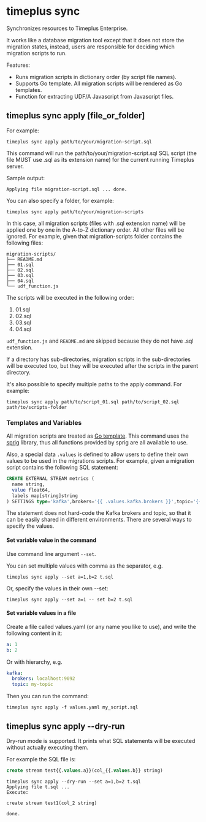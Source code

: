 # timeplus sync
Synchronizes resources to Timeplus Enterprise.

It works like a database migration tool except that it does not store the migration states, instead, users are responsible for deciding which migration scripts to run.

Features:

* Runs migration scripts in dictionary order (by script file names).
* Supports Go template. All migration scripts will be rendered as Go templates.
* Function for extracting UDF/A Javascript from Javascript files.

## timeplus sync apply [file_or_folder]
For example:
```
timeplus sync apply path/to/your/migration-script.sql
```
This command will run the path/to/your/migration-script.sql SQL script (the file MUST use .sql as its extension name) for the current running Timeplus server.

Sample output:
```
Applying file migration-script.sql ... done.
```

You can also specify a folder, for example:
```
timeplus sync apply path/to/your/migration-scripts
```
In this case, all migration scripts (files with .sql extension name) will be applied one by one in the A-to-Z dictionary order. All other files will be ignored. For example, given that migration-scripts folder contains the following files:
```
migration-scripts/
├── README.md
├── 01.sql
├── 02.sql
├── 03.sql
├── 04.sql
└── udf_function.js
```
The scripts will be executed in the following order:
1. 01.sql
2. 02.sql
3. 03.sql
4. 04.sql

`udf_function.js` and `README.md` are skipped because they do not have .sql extension.

If a directory has sub-directories, migration scripts in the sub-directories will be executed too, but they will be executed after the scripts in the parent directory.

It's also possible to specify multiple paths to the apply command. For example:
```
timeplus sync apply path/to/script_01.sql path/to/script_02.sql path/to/scripts-folder
```

### Templates and Variables
All migration scripts are treated as [Go template](https://pkg.go.dev/text/template). This command uses the [sprig](https://masterminds.github.io/sprig/) library, thus all functions provided by sprig are all available to use.

Also, a special data `.values` is defined to allow users to define their own values to be used in the migrations scripts. For example, given a migration script contains the following SQL statement:
```sql
CREATE EXTERNAL STREAM metrics (
  name string,
  value float64,
  labels map[string]string
) SETTINGS type='kafka',brokers='{{ .values.kafka.brokers }}',topic='{{ .values.kafka.topic }}'
```
The statement does not hard-code the Kafka brokers and topic, so that it can be easily shared in different environments. There are several ways to specify the values.

#### Set variable value in the command
Use command line argument `--set`.

You can set multiple values with comma as the separator, e.g.
```
timeplus sync apply --set a=1,b=2 t.sql
```
Or, specify the values in their own --set:
```
timeplus sync apply --set a=1 -- set b=2 t.sql
```

#### Set variable values in a file
Create a file called values.yaml (or any name you like to use), and write the following content in it:
```yaml
a: 1
b: 2
```

Or with hierarchy, e.g.
```yaml
kafka:
  brokers: localhost:9092
  topic: my-topic
```
Then you can run the command:
```
timeplus sync apply -f values.yaml my_script.sql
```

## timeplus sync apply --dry-run
Dry-run mode is supported. It prints what SQL statements will be executed without actually executing them.

For example the SQL file is:
```sql
create stream test{{.values.a}}(col_{{.values.b}} string)
```

```
timeplus sync apply --dry-run --set a=1,b=2 t.sql
Applying file t.sql ...
Execute:

create stream test1(col_2 string)

done.
```
